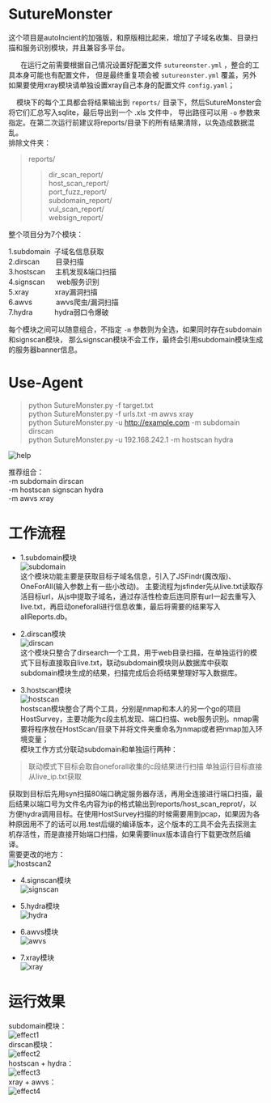 # SutureMonster
这个项目是autoIncient的加强版，和原版相比起来，增加了子域名收集、目录扫描和服务识别模块，并且兼容多平台。<br>


&nbsp;&nbsp;&nbsp;&nbsp;&nbsp;&nbsp;在运行之前需要根据自己情况设置好配置文件 `sutureonster.yml` ，整合的工具本身可能也有配置文件，
但是最终重复项会被 `sutureonster.yml` 覆盖，另外如果要使用xray模块请单独设置xray自己本身的配置文件 `config.yaml`；<br>


&nbsp;&nbsp;&nbsp;&nbsp;模块下的每个工具都会将结果输出到 `reports/` 目录下，然后SutureMonster会将它们汇总写入sqlite，最后导出到一个 .xls 文件中，
导出路径可以用 `-o` 参数来指定。在第二次运行前建议将reports/目录下的所有结果清除，以免造成数据混乱。<br>
排除文件夹：<br>
> reports/
>> dir_scan_report/<br>
>> host_scan_report/<br>
>> port_fuzz_report/<br>
>> subdomain_report/<br>
>> vul_scan_report/<br>
>> websign_report/<br>

整个项目分为7个模块：<br>

 1.subdomain&nbsp;&nbsp;子域名信息获取<br>
 2.dirscan&nbsp;&nbsp;&nbsp;&nbsp;&nbsp;&nbsp;&nbsp;&nbsp;目录扫描<br>
 3.hostscan&nbsp;&nbsp;&nbsp;&nbsp;&nbsp;主机发现&端口扫描<br>
 4.signscan&nbsp;&nbsp;&nbsp;&nbsp;&nbsp;&nbsp;web服务识别<br>
 5.xray&nbsp;&nbsp;&nbsp;&nbsp;&nbsp;&nbsp;&nbsp;&nbsp;&nbsp;&nbsp;&nbsp;&nbsp;&nbsp;xray漏洞扫描<br>
 6.awvs&nbsp;&nbsp;&nbsp;&nbsp;&nbsp;&nbsp;&nbsp;&nbsp;&nbsp;&nbsp;&nbsp;&nbsp;awvs爬虫/漏洞扫描<br>
 7.hydra&nbsp;&nbsp;&nbsp;&nbsp;&nbsp;&nbsp;&nbsp;&nbsp;&nbsp;&nbsp;&nbsp;hydra弱口令爆破<br>

每个模块之间可以随意组合，不指定 `-m` 参数则为全选，如果同时存在subdomain和signscan模块，
那么signscan模块不会工作，最终会引用subdomain模块生成的服务器banner信息。<br>

# Use-Agent
> python SutureMonster.py -f target.txt<br>
> python SutureMonster.py -f urls.txt -m awvs xray<br>
> python SutureMonster.py -u http://example.com -m subdomain dirscan<br>
> python SutureMonster.py -u 192.168.242.1 -m hostscan hydra<br>

![help](IMG/帮助.png)<br>

推荐组合：<br>
-m subdomain dirscan<br>
-m hostscan signscan hydra<br>
-m awvs xray<br>

# 工作流程
* 1.subdomain模块<br>
![subdomain](IMG/subdomain.png)<br>
这个模块功能主要是获取目标子域名信息，引入了JSFindr(魔改版)、OneForAll(输入参数上有一些小改动)。
主要流程为jsfinder先从live.txt读取存活目标url，从js中提取子域名，通过存活性检查后连同原有url一起去重写入live.txt，再启动oneforall进行信息收集，最后将需要的结果写入allReports.db。<br>

* 2.dirscan模块<br>
![dirscan](IMG/dirscan.png)<br>
这个模块只整合了dirsearch一个工具，用于web目录扫描，在单独运行的模式下目标直接取自live.txt，联动subdomain模块则从数据库中获取subdomain模块生成的结果，扫描完成后会将结果整理好写入数据库。<br>

* 3.hostscan模块<br>
![hostscan](IMG/hostscan.png)<br>
hostscan模块整合了两个工具，分别是nmap和本人的另一个go的项目HostSurvey，主要功能为c段主机发现、端口扫描、web服务识别。nmap需要将程序放在HostScan/目录下并将文件夹重命名为nmap或者把nmap加入环境变量；<br>
模块工作方式分联动subdomain和单独运行两种：<br>

> 联动模式下目标会取自oneforall收集的c段结果进行扫描
> 单独运行目标直接从live_ip.txt获取

获取到目标后先用syn扫描80端口确定服务器存活，再用全连接进行端口扫描，最后结果以端口号为文件名内容为ip的格式输出到reports/host_scan_reprot/，以方便hydra调用目标。在使用HostSurvey扫描的时候需要用到pcap，如果因为各种原因用不了的话可以用.test后缀的编译版本，这个版本的工具不会先去探测主机存活性，而是直接开始端口扫描，如果需要linux版本请自行下载更改然后编译。<br>
需要更改的地方：<br>
![hostscan2](IMG/hostscan_change.png)<br>

* 4.signscan模块<br>
![signscan](IMG/signscan.png)<br>

* 5.hydra模块<br>
![hydra](IMG/hydra.png)<br>

* 6.awvs模块<br>
![awvs](IMG/awvs.png)<br>

* 7.xray模块<br>
![xray](IMG/xray.png)<br>


# 运行效果
subdomain模块：<br>
![effect1](IMG/效果1.png)<br>
dirscan模块：<br>
![effect2](IMG/效果2.png)<br>
hostscan + hydra：<br>
![effect3](IMG/效果3.png)<br>
xray + awvs：<br>
![effect4](IMG/效果4.png)<br>
